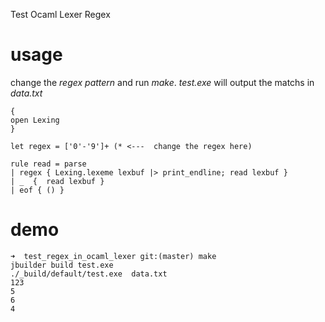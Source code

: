 Test Ocaml Lexer Regex

# usage 

change the *regex pattern* and run *make*. _test.exe_ will output the matchs in _data.txt_


```{ocaml}
{ 
open Lexing    
}

let regex = ['0'-'9']+ (* <---  change the regex here)

rule read = parse
| regex { Lexing.lexeme lexbuf |> print_endline; read lexbuf }
| _  {  read lexbuf }
| eof { () }
```

# demo

```{base}
➜  test_regex_in_ocaml_lexer git:(master) make
jbuilder build test.exe
./_build/default/test.exe  data.txt
123
5
6
4
```